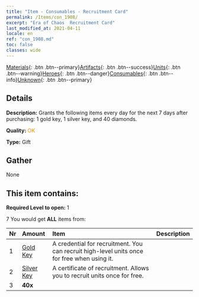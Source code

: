 ```yaml
---
title: "Item - Consumables - Recruitment Card"
permalink: /Items/con_1908/
excerpt: "Era of Chaos  Recruitment Card"
last_modified_at: 2021-04-11
locale: en
ref: "con_1908.md"
toc: false
classes: wide
---
```

 [Materials](/Items/){: .btn .btn--primary}[Artifacts](/Items/Artifacts/){: .btn .btn--success}[Units](/Items/Units/){: .btn .btn--warning}[Heroes](/Items/Heroes/){: .btn .btn--danger}[Consumables](/Items/Consumables/){: .btn .btn--info}[Unknown](/Items/Unknown/){: .btn .btn--primary}

## Details
 **Description:** Grants the following items every day for the next 7 days after purchasing: 1 gold key, 1 silver key, and 40 diamonds.

 **Quality:** <span style="color: #FF8C00">OK</span>

 **Type:** Gift

## Gather

  None

## This item contains:

 **Required Level to open:** 1

 7 You would get **ALL** items  from:

  | Nr | Amount |     Item    | Description |
  |:---|:-------|:------------|:-----------:|
  | 1 | [Gold Key](/Items/con_783/) | A credential for recruitment. You can recruit high-level units once for free when using it. | 
  | 2 | [Silver Key](/Items/con_693/) | A certificate of recruitment. Allows you to recruit units once for free. | 
  | 3 |  **40x** | <i class="fas fa-gem"/> |  | 
